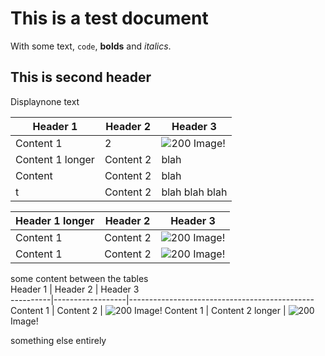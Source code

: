 # This is a test document

With some text, `code`, **bolds** and _italics_.

## This is second header

Displaynone text

Header 1         | Header 2  | Header 3                                     
-----------------|-----------|----------------------------------------------
Content 1        | 2         | ![200](http://lorempixel.com/200/200) Image! 
Content 1 longer | Content 2 | blah                                         
Content          | Content 2 | blah                                         
t                | Content 2 | blah blah blah                               
  
Header 1 longer | Header 2  | Header 3                                     
----------------|-----------|----------------------------------------------
Content 1       | Content 2 | ![200](http://lorempixel.com/200/200) Image! 
Content 1       | Content 2 | ![200](http://lorempixel.com/200/200) Image! 
  
some content between the tables  
Header 1  | Header 2         | Header 3                                     
----------|------------------|----------------------------------------------
Content 1 | Content 2        | ![200](http://lorempixel.com/200/200) Image! 
Content 1 | Content 2 longer | ![200](http://lorempixel.com/200/200) Image! 
  
something else entirely


